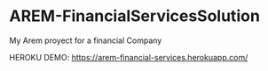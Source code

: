 # AREM-FinancialServicesSolution
My Arem proyect for a financial Company

HEROKU DEMO: https://arem-financial-services.herokuapp.com/
